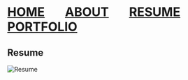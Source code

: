 # [HOME](https://dusty91487.github.io/dusty91487.gethub.io) &nbsp; &nbsp; &nbsp; [ABOUT](https://dusty91487.github.io/dusty91487.gethub.io/about) &nbsp; &nbsp; &nbsp; [RESUME](https://dusty91487.github.io/dusty91487.gethub.io/resume) &nbsp; &nbsp; &nbsp; [PORTFOLIO](https://dusty91487.github.io/dusty91487.gethub.io/portfolio)
## Resume
![Resume](https://github.com/dusty91487/dusty91487.gethub.io/assets/63760861/9ab29948-ed3f-47f4-b8c2-611ce9f86a4b.jpg)

